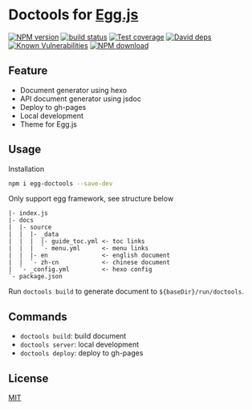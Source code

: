 # Doctools for [Egg.js](https://eggjs.org)

[![NPM version][npm-image]][npm-url]
[![build status][travis-image]][travis-url]
[![Test coverage][codecov-image]][codecov-url]
[![David deps][david-image]][david-url]
[![Known Vulnerabilities][snyk-image]][snyk-url]
[![NPM download][download-image]][download-url]

[npm-image]: https://img.shields.io/npm/v/doctools.svg?style=flat-square
[npm-url]: https://npmjs.org/package/doctools
[travis-image]: https://img.shields.io/travis/eggjs/doctools.svg?style=flat-square
[travis-url]: https://travis-ci.org/eggjs/doctools
[codecov-image]: https://codecov.io/gh/eggjs/doctools/branch/master/graph/badge.svg
[codecov-url]: https://codecov.io/gh/eggjs/doctools
[david-image]: https://img.shields.io/david/eggjs/doctools.svg?style=flat-square
[david-url]: https://david-dm.org/eggjs/doctools
[snyk-image]: https://snyk.io/test/npm/doctools/badge.svg?style=flat-square
[snyk-url]: https://snyk.io/test/npm/doctools
[download-image]: https://img.shields.io/npm/dm/doctools.svg?style=flat-square
[download-url]: https://npmjs.org/package/doctools

## Feature

- Document generator using hexo
- API document generator using jsdoc
- Deploy to gh-pages
- Local development
- Theme for Egg.js

## Usage

Installation

```bash
npm i egg-doctools --save-dev
```

Only support egg framework, see structure below

```
|- index.js
|- docs
|  |- source
|  |  |- _data
|  |  |  |- guide_toc.yml <- toc links
|  |  |  `- menu.yml      <- menu links
|  |  |- en               <- english document
|  |  `- zh-cn            <- chinese document
|  `- _config.yml         <- hexo config
`- package.json
```

Run `doctools build` to generate document to `${baseDir}/run/doctools`.

## Commands

- `doctools build`: build document
- `doctools server`: local development
- `doctools deploy`: deploy to gh-pages

## License

[MIT](LICENSE)
